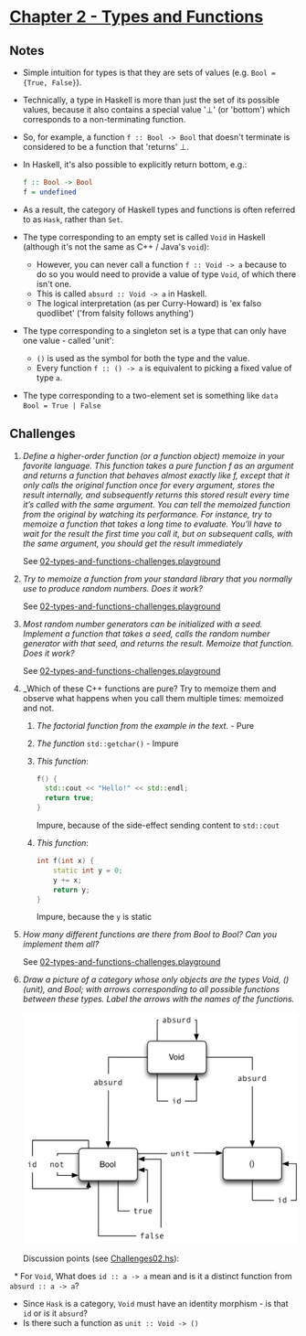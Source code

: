 # [Chapter 2 - Types and Functions](https://bartoszmilewski.com/2014/11/24/types-and-functions)

## Notes

- Simple intuition for types is that they are sets of values (e.g. `Bool =
  {True, False}`).

- Technically, a type in Haskell is more than just the set of its possible
  values, because it also contains a special value '⊥' (or 'bottom') which
  corresponds to a non-terminating function.

- So, for example, a function `f :: Bool -> Bool` that doesn't terminate is
  considered to be a function that 'returns' ⊥.

- In Haskell, it's also possible to explicitly return bottom, e.g.:
    ```haskell
    f :: Bool -> Bool
    f = undefined
    ```

- As a result, the category of Haskell types and functions is often referred to
  as `Hask`, rather than `Set`.

- The type corresponding to an empty set is called `Void` in Haskell (although
  it's not the same as C++ / Java's `void`):
    - However, you can never call a function `f :: Void -> a` because to do so
      you would need to provide a value of type `Void`, of which there isn't
      one.
    - This is called `absurd :: Void -> a` in Haskell.
    - The logical interpretation (as per Curry-Howard) is 'ex falso quodlibet'
      ('from falsity follows anything')

- The type corresponding to a singleton set is a type that can only have one
  value - called 'unit':
    - `()` is used as the symbol for both the type and the value.
    - Every function `f :: () -> a` is equivalent to picking a fixed value of
      type `a`.

- The type corresponding to a two-element set is something like `data Bool =
  True | False`


## Challenges

1. _Define a higher-order function (or a function object) memoize in your
   favorite language. This function takes a pure function f as an argument and
   returns a function that behaves almost exactly like f, except that it only
   calls the original function once for every argument, stores the result
   internally, and subsequently returns this stored result every time it’s
   called with the same argument. You can tell the memoized function from the
   original by watching its performance. For instance, try to memoize a function
   that takes a long time to evaluate. You’ll have to wait for the result the
   first time you call it, but on subsequent calls, with the same argument, you
   should get the result immediately_

   See [02-types-and-functions-challenges.playground](02-types-and-functions-challenges.playground/Contents.swift)

2. _Try to memoize a function from your standard library that you normally use to
   produce random numbers. Does it work?_

   See [02-types-and-functions-challenges.playground](02-types-and-functions-challenges.playground/Contents.swift)

3. _Most random number generators can be initialized with a seed. Implement a
   function that takes a seed, calls the random number generator with that seed,
   and returns the result. Memoize that function. Does it work?_

   See [02-types-and-functions-challenges.playground](02-types-and-functions-challenges.playground/Contents.swift)

4. _Which of these C++ functions are pure? Try to memoize them and observe what
   happens when you call them multiple times: memoized and not.

    1. _The factorial function from the example in the text._ - Pure

    2. _The function_ `std::getchar()` - Impure

    3. _This function_:
        ```cpp
        f() {
          std::cout << "Hello!" << std::endl;
          return true;
        }
        ```

       Impure, because of the side-effect sending content to `std::cout`

    4. _This function_:
        ```cpp
        int f(int x) {
            static int y = 0;
            y += x;
            return y;
        }
        ```

        Impure, because the `y` is static

5. _How many different functions are there from Bool to Bool? Can you implement
   them all?_

   See [02-types-and-functions-challenges.playground](02-types-and-functions-challenges.playground/Contents.swift)

6. _Draw a picture of a category whose only objects are the types Void, ()
   (unit), and Bool; with arrows corresponding to all possible functions
   between these types. Label the arrows with the names of the functions._

   ![challenge06](challenge-06.jpg)
   
   Discussion points (see [Challenges02.hs](Challenges02.hs)):
   
   * For `Void`, What does `id :: a -> a` mean and is it a distinct function from `absurd :: a -> a`?
   * Since `Hask` is a category, `Void` must have an identity morphism - is that `id` or is it `absurd`?
   * Is there such a function as `unit :: Void -> ()`
